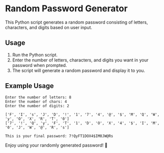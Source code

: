 # Random Password Generator

This Python script generates a random password consisting of letters, characters, and digits based on user input.

## Usage

1. Run the Python script.
2. Enter the number of letters, characters, and digits you want in your password when prompted.
3. The script will generate a random password and display it to you.

## Example Usage

```plaintext
Enter the number of letters: 8
Enter the number of chars: 4
Enter the number of digits: 2

['F', 'I', 's', 'J', 'D', '!', '1', '7', '4', '@', '$', 'M', 'Q', 'W', 'y', 'O', 'X', 'R', 'T', '0']
['7', '!', 'Q', 'y', 'F', 'T', '1', 'D', 'O', 'X', '4', '$', 'I', 'M', '0', 'J', 'W', '@', 'R', 's']

This is your final password: 7!QyFT1DOX4$IM0JW@Rs
```

Enjoy using your randomly generated password! 🔐

